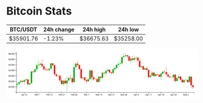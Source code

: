 # Bitcoin Stats

BTC/USDT|24h change|24h high|24h low|
|---|---|---|---|
|$35901.76|-1.23%|$36675.63|$35258.00|

<img src="./chart.svg">
